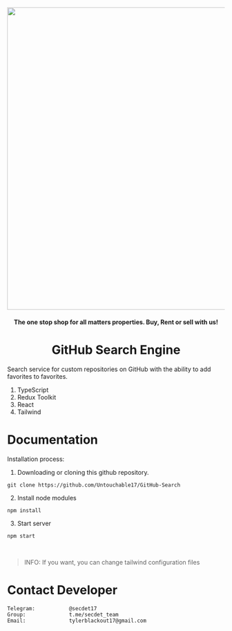 <h1 align="center">
    <a href="https://github.com/Untouchable17/Cam-Hackers">
        <img src="https://i.ibb.co/Sn6HxQp/2023-02-03-00-5.png" width="700">
    </a>
</h1>


<h4 align="center"> The one stop shop for all matters properties. Buy, Rent or sell with us! </h4>

<h1 align="center">GitHub Search Engine</h1>

Search service for custom repositories on GitHub with the ability to add favorites to favorites.
1. TypeScript
2. Redux Toolkit
3. React
4. Tailwind

# Documentation

Installation process:

1. Downloading or cloning this github repository.
```
git clone https://github.com/Untouchable17/GitHub-Search
```
2. Install node modules
```
npm install 
```
3. Start server
```
npm start
```
<br/>

> INFO: If you want, you can change tailwind configuration files

# Contact Developer


    Telegram:           @secdet17
    Group:              t.me/secdet_team
    Email:              tylerblackout17@gmail.com

